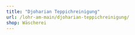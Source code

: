 ```yaml
---
title: "Djoharian Teppichreinigung"
url: /lohr-am-main/djoharian-teppichreinigung/
shop: Wäscherei
---
```

